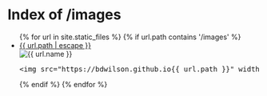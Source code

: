 ---
---

<head>
  <title>Index of /images</title>
</head>

<body>
  <h1>Index of /images</h1>
  <ul>
    {% for url in site.static_files %}
	{% if url.path contains '/images' %}
    	<li><a href="{{ url.path | escape }}">{{ url.path | escape }}</a> </li>
		<img style="max-width: 200px; height: auto;" src="{{ url.path }}" alt="{{ url.name }}"><br>
<pre>&lt;img src="https://bdwilson.github.io{{ url.path }}" width=400px&gt;</pre>
	{% endif %}
    {% endfor %}
  </ul>
</body>

